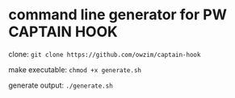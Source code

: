 # command line generator for PW CAPTAIN HOOK

clone:
```git clone https://github.com/owzim/captain-hook```

make executable:
```chmod +x generate.sh```

generate output:
```./generate.sh```

